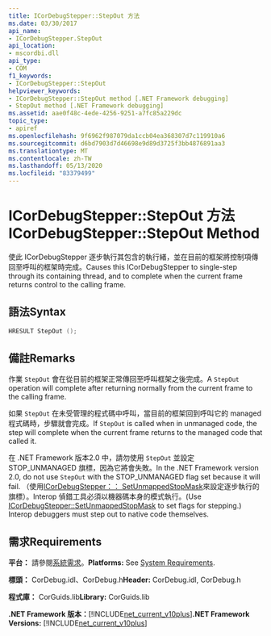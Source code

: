 ```yaml
---
title: ICorDebugStepper::StepOut 方法
ms.date: 03/30/2017
api_name:
- ICorDebugStepper.StepOut
api_location:
- mscordbi.dll
api_type:
- COM
f1_keywords:
- ICorDebugStepper::StepOut
helpviewer_keywords:
- ICorDebugStepper::StepOut method [.NET Framework debugging]
- StepOut method [.NET Framework debugging]
ms.assetid: aae0f48c-4ede-4256-9251-a7fc85a229dc
topic_type:
- apiref
ms.openlocfilehash: 9f6962f987079da1ccb04ea368307d7c119910a6
ms.sourcegitcommit: d6bd7903d7d46698e9d89d3725f3bb4876891aa3
ms.translationtype: MT
ms.contentlocale: zh-TW
ms.lasthandoff: 05/13/2020
ms.locfileid: "83379499"
---
```

# <a name="icordebugstepperstepout-method"></a><span data-ttu-id="03439-102">ICorDebugStepper::StepOut 方法</span><span class="sxs-lookup"><span data-stu-id="03439-102">ICorDebugStepper::StepOut Method</span></span>
<span data-ttu-id="03439-103">使此 ICorDebugStepper 逐步執行其包含的執行緒，並在目前的框架將控制項傳回至呼叫的框架時完成。</span><span class="sxs-lookup"><span data-stu-id="03439-103">Causes this ICorDebugStepper to single-step through its containing thread, and to complete when the current frame returns control to the calling frame.</span></span>  
  
## <a name="syntax"></a><span data-ttu-id="03439-104">語法</span><span class="sxs-lookup"><span data-stu-id="03439-104">Syntax</span></span>  
  
```cpp  
HRESULT StepOut ();  
```  
  
## <a name="remarks"></a><span data-ttu-id="03439-105">備註</span><span class="sxs-lookup"><span data-stu-id="03439-105">Remarks</span></span>  
 <span data-ttu-id="03439-106">作業 `StepOut` 會在從目前的框架正常傳回至呼叫框架之後完成。</span><span class="sxs-lookup"><span data-stu-id="03439-106">A `StepOut` operation will complete after returning normally from the current frame to the calling frame.</span></span>  
  
 <span data-ttu-id="03439-107">如果 `StepOut` 在未受管理的程式碼中呼叫，當目前的框架回到呼叫它的 managed 程式碼時，步驟就會完成。</span><span class="sxs-lookup"><span data-stu-id="03439-107">If `StepOut` is called when in unmanaged code, the step will complete when the current frame returns to the managed code that called it.</span></span>  
  
 <span data-ttu-id="03439-108">在 .NET Framework 版本2.0 中，請勿使用 `StepOut` 並設定 STOP_UNMANAGED 旗標，因為它將會失敗。</span><span class="sxs-lookup"><span data-stu-id="03439-108">In the .NET Framework version 2.0, do not use `StepOut` with the STOP_UNMANAGED flag set because it will fail.</span></span> <span data-ttu-id="03439-109">（使用[ICorDebugStepper：： SetUnmappedStopMask](icordebugstepper-setunmappedstopmask-method.md)來設定逐步執行的旗標）。Interop 偵錯工具必須以機器碼本身的模式執行。</span><span class="sxs-lookup"><span data-stu-id="03439-109">(Use [ICorDebugStepper::SetUnmappedStopMask](icordebugstepper-setunmappedstopmask-method.md) to set flags for stepping.) Interop debuggers must step out to native code themselves.</span></span>  
  
## <a name="requirements"></a><span data-ttu-id="03439-110">需求</span><span class="sxs-lookup"><span data-stu-id="03439-110">Requirements</span></span>  
 <span data-ttu-id="03439-111">**平台：** 請參閱[系統需求](../../get-started/system-requirements.md)。</span><span class="sxs-lookup"><span data-stu-id="03439-111">**Platforms:** See [System Requirements](../../get-started/system-requirements.md).</span></span>  
  
 <span data-ttu-id="03439-112">**標頭：** CorDebug.idl、CorDebug.h</span><span class="sxs-lookup"><span data-stu-id="03439-112">**Header:** CorDebug.idl, CorDebug.h</span></span>  
  
 <span data-ttu-id="03439-113">**程式庫：** CorGuids.lib</span><span class="sxs-lookup"><span data-stu-id="03439-113">**Library:** CorGuids.lib</span></span>  
  
 <span data-ttu-id="03439-114">**.NET Framework 版本：**[!INCLUDE[net_current_v10plus](../../../../includes/net-current-v10plus-md.md)]</span><span class="sxs-lookup"><span data-stu-id="03439-114">**.NET Framework Versions:** [!INCLUDE[net_current_v10plus](../../../../includes/net-current-v10plus-md.md)]</span></span>
